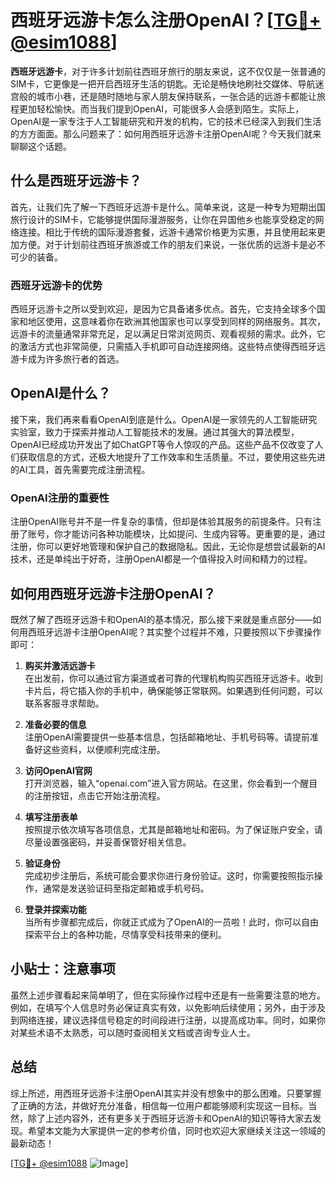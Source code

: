 # 西班牙远游卡怎么注册OpenAI？[[TG💪+ @esim1088](https://t.me/s/esim1088)]

**西班牙远游卡**，对于许多计划前往西班牙旅行的朋友来说，这不仅仅是一张普通的SIM卡，它更像是一把开启西班牙生活的钥匙。无论是畅快地刷社交媒体、导航迷宫般的城市小巷，还是随时随地与家人朋友保持联系，一张合适的远游卡都能让旅程更加轻松愉快。而当我们提到OpenAI，可能很多人会感到陌生。实际上，OpenAI是一家专注于人工智能研究和开发的机构，它的技术已经深入到我们生活的方方面面。那么问题来了：如何用西班牙远游卡注册OpenAI呢？今天我们就来聊聊这个话题。

## 什么是西班牙远游卡？

首先，让我们先了解一下西班牙远游卡是什么。简单来说，这是一种专为短期出国旅行设计的SIM卡，它能够提供国际漫游服务，让你在异国他乡也能享受稳定的网络连接。相比于传统的国际漫游套餐，远游卡通常价格更为实惠，并且使用起来更加方便。对于计划前往西班牙旅游或工作的朋友们来说，一张优质的远游卡是必不可少的装备。

### 西班牙远游卡的优势

西班牙远游卡之所以受到欢迎，是因为它具备诸多优点。首先，它支持全球多个国家和地区使用，这意味着你在欧洲其他国家也可以享受到同样的网络服务。其次，远游卡的流量通常非常充足，足以满足日常浏览网页、观看视频的需求。此外，它的激活方式也非常简便，只需插入手机即可自动连接网络。这些特点使得西班牙远游卡成为许多旅行者的首选。

## OpenAI是什么？

接下来，我们再来看看OpenAI到底是什么。OpenAI是一家领先的人工智能研究实验室，致力于探索并推动人工智能技术的发展。通过其强大的算法模型，OpenAI已经成功开发出了如ChatGPT等令人惊叹的产品。这些产品不仅改变了人们获取信息的方式，还极大地提升了工作效率和生活质量。不过，要使用这些先进的AI工具，首先需要完成注册流程。

### OpenAI注册的重要性

注册OpenAI账号并不是一件复杂的事情，但却是体验其服务的前提条件。只有注册了账号，你才能访问各种功能模块，比如提问、生成内容等。更重要的是，通过注册，你可以更好地管理和保护自己的数据隐私。因此，无论你是想尝试最新的AI技术，还是单纯出于好奇，注册OpenAI都是一个值得投入时间和精力的过程。

## 如何用西班牙远游卡注册OpenAI？

既然了解了西班牙远游卡和OpenAI的基本情况，那么接下来就是重点部分——如何用西班牙远游卡注册OpenAI呢？其实整个过程并不难，只要按照以下步骤操作即可：

1. **购买并激活远游卡**  
   在出发前，你可以通过官方渠道或者可靠的代理机构购买西班牙远游卡。收到卡片后，将它插入你的手机中，确保能够正常联网。如果遇到任何问题，可以联系客服寻求帮助。

2. **准备必要的信息**  
   注册OpenAI需要提供一些基本信息，包括邮箱地址、手机号码等。请提前准备好这些资料，以便顺利完成注册。

3. **访问OpenAI官网**  
   打开浏览器，输入“openai.com”进入官方网站。在这里，你会看到一个醒目的注册按钮，点击它开始注册流程。

4. **填写注册表单**  
   按照提示依次填写各项信息，尤其是邮箱地址和密码。为了保证账户安全，请尽量设置强密码，并妥善保管好相关信息。

5. **验证身份**  
   完成初步注册后，系统可能会要求你进行身份验证。这时，你需要按照指示操作，通常是发送验证码至指定邮箱或手机号码。

6. **登录并探索功能**  
   当所有步骤都完成后，你就正式成为了OpenAI的一员啦！此时，你可以自由探索平台上的各种功能，尽情享受科技带来的便利。

## 小贴士：注意事项

虽然上述步骤看起来简单明了，但在实际操作过程中还是有一些需要注意的地方。例如，在填写个人信息时务必保证真实有效，以免影响后续使用；另外，由于涉及到网络连接，建议选择信号稳定的时间段进行注册，以提高成功率。同时，如果你对某些术语不太熟悉，可以随时查阅相关文档或咨询专业人士。

## 总结

综上所述，用西班牙远游卡注册OpenAI其实并没有想象中的那么困难。只要掌握了正确的方法，并做好充分准备，相信每一位用户都能够顺利实现这一目标。当然，除了上述内容外，还有更多关于西班牙远游卡和OpenAI的知识等待大家去发现。希望本文能为大家提供一定的参考价值，同时也欢迎大家继续关注这一领域的最新动态！

[[TG💪+ @esim1088](https://t.me/s/esim1088) ![Image](https://i.postimg.cc/4NQfJmqS/Snipaste-2025-05-13-00-14-12.png)]